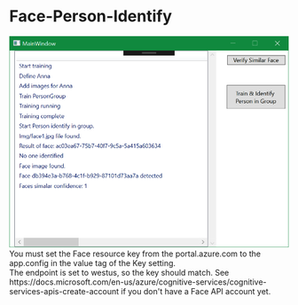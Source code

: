 # Face-Person-Identify

<img src="image.png" />
<span>
You must set the Face resource key from the portal.azure.com to the app.config in the value tag of the Key setting.
<br/>
  <userSettings>
    <FaceIdentify.Properties.Settings>
      <setting name="Key" serializeAs="String">
        <value></value>
      </setting>
    </FaceIdentify.Properties.Settings>
</userSettings>
The endpoint is set to westus, so the key should match.
See https://docs.microsoft.com/en-us/azure/cognitive-services/cognitive-services-apis-create-account if you don't have a Face API account yet.
 </span>
